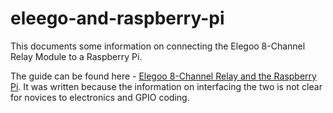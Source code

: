 # eleego-and-raspberry-pi
This documents some information on connecting the Elegoo 8-Channel Relay Module to a Raspberry Pi.

The guide can be found here - [Elegoo 8-Channel Relay and the Raspberry Pi](https://github.com/BandedHawk/eleego-and-raspberry-pi/blob/main/elegoo-and-rapsberry-pi.md). It was written because the information on interfacing the two is not clear for novices to electronics and GPIO coding.